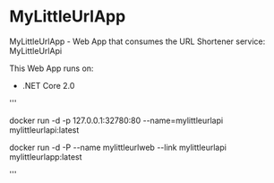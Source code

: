 # MyLittleUrlApp
MyLittleUrlApp - Web App that consumes the URL Shortener service: MyLittleUrlApi

This Web App runs on:
* .NET Core 2.0



'''

docker run -d -p 127.0.0.1:32780:80 --name=mylittleurlapi  mylittleurlapi:latest

docker run -d -P --name mylittleurlweb --link mylittleurlapi  mylittleurlapp:latest

'''